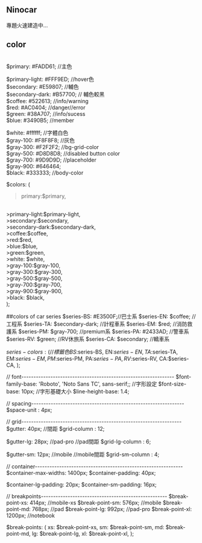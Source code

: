 ## Ninocar
專題火速建造中...
## color
<br>
$primary: #FADD61;  //主色
<br>

$primary-light: #FFF9ED; //hover色
<br>
$secondary: #E59807;  //輔色
<br>
$secondary-dark: #B57700; // 輔色較黑
<br>
$coffee: #522613; //info/warning
<br>
$red: #AC0404; //danger//error
<br>
$green: #38A707; //info/sucess
<br>
$blue: #3490B5; //member
<br>

$white: #ffffff;        //字體白色
<br>
$gray-100: #F8F8F8;     //灰色
<br>
$gray-300: #F2F2F2; //bg-grid-color
<br>
$gray-500: #D8D8D8; //disabled button color
<br>
$gray-700: #9D9D9D; //placeholder
<br>
$gray-900: #646464;
<br>
$black: #333333; //body-color
<br>


$colors: (
  >primary:$primary,
  <br>
  >primary-light:$primary-light,
  <br>
  >secondary:$secondary,
  <br>
  >secondary-dark:$secondary-dark,
    <br>
  >coffee:$coffee,
    <br>
  >red:$red,
    <br>
  >blue:$blue,
    <br>
  >green:$green,
    <br>
  >white: $white,
    <br>
  >gray-100:$gray-100,
    <br>
  >gray-300:$gray-300,
    <br>
  >gray-500:$gray-500,
    <br>
  >gray-700:$gray-700,
    <br>
  >gray-900:$gray-900,
    <br>
  >black: $black,
    <br>
);

##colors of car series 
$series-BS: #E3500F;//巴士系
$series-EN: $coffee; //工程系
$series-TA: $secondary-dark; //計程車系
$series-EM: $red; //消防救護系
$series-PM: $gray-700; //premium系
$series-PA: #2433AD; //警車系
$series-RV: $green; //RV休旅系
$series-CA: $secondary; //轎車系


$series-colors: (   //標籤色
  BS:$series-BS,
  EN:$series-EN,
  TA:$series-TA, 
  EM:$series-EM,
  PM:$series-PM,
  PA:$series-PA,
  RV:$series-RV,
  CA:$series-CA,
);




// font---------------------------------------------------------------
$font-family-base: 'Roboto', 'Noto Sans TC', sans-serif;;  //字形設定
$font-size-base: 10px;  //字形基礎大小
$line-height-base: 1.4;


// spacing---------------------------------------------------------------
$space-unit : 4px;


// grid------------------------------------------------------------------
$gutter: 40px;  //間距
$grid-column : 12;

$gutter-lg: 28px; //pad-pro //pad間距
$grid-lg-column : 6; 

$gutter-sm: 12px; //mobile  //mobile間距
$grid-sm-column : 4;

// container-------------------------------------------------------------
$container-max-widths: 1400px; 
$container-padding: 40px;

 
$container-lg-padding: 20px;
$container-sm-padding: 16px;
 

// breakpoints----------------------------------------------------
$break-point-xs: 414px;  //mobile-xs
$break-point-sm: 576px;  //mobile
$break-point-md: 768px;  //pad
$break-point-lg: 992px;  //pad-pro
$break-point-xl: 1200px; //notebook


$break-points: (
  xs: $break-point-xs, 
  sm: $break-point-sm, 
  md: $break-point-md, 
  lg: $break-point-lg, 
  xl: $break-point-xl, 
);

